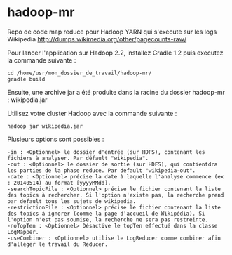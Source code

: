 hadoop-mr
=========

Repo de code map reduce pour Hadoop YARN qui s'execute sur les logs Wikipedia http://dumps.wikimedia.org/other/pagecounts-raw/

Pour lancer l'application sur Hadoop 2.2, installez Gradle 1.2 puis executez la commande suivante : 

    cd /home/usr/mon_dossier_de_travail/hadoop-mr/
    gradle build

Ensuite, une archive jar a été produite dans la racine du dossier hadoop-mr : wikipedia.jar

Utilisez votre cluster Hadoop avec la commande suivante : 

    hadoop jar wikipedia.jar

Plusieurs options sont possibles : 

    -in : <Optionnel> le dossier d'entrée (sur HDFS), contenant les fichiers à analyser. Par défault "wikipedia".
    -out : <Optionnel> le dossier de sortie (sur HDFS), qui contientdra les parties de la phase reduce. Par default "wikipedia-out".
    -date : <Optionnel> précise la date à laquelle l'analyse commence (ex : 20140514) au format [yyyyMMdd].
    -searchTopicFile : <Optionnel> précise le fichier contenant la liste des topics à rechercher. Si l'option n'existe pas, la recherche prend par default tous les sujets de wikipedia.
    -restrictionFile : <Optionnel> précise le fichier contenant la liste des topics à ignorer (comme la page d'accueil de Wikipédia). Si l'option n'est pas soumise, la recherche ne sera pas restreinte.
    -noTopTen : <Optionnel> Désactive le topTen effectué dans la classe LogMapper.
    -useCombiner : <Optionnel> utilise le LogReducer comme combiner afin d'allèger le travail du Reducer.
